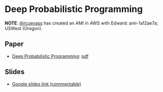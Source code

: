 # Deep Probabilistic Programming

**NOTE**: [@rcuevass](https://github.com/rcuevass) has created an AMI in AWS with Edward: ami-1a12ae7a; USWest (Oregon).

## Paper
- [Deep Probabilistic Programming](https://arxiv.org/abs/1701.03757): [pdf](./deep-probabilistic-programming_tran-hoffman-saurous-brevdo-murphy-blei.pdf)

## Slides
- [Google slides link (commentable)](https://docs.google.com/presentation/d/1cU6IZpWDZN3bRT4YH2yJgbekHBISOjS-RbFSCCmaMbU/edit?usp=sharing)
